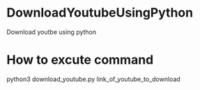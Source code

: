 # DownloadYoutubeUsingPython
Download youtbe using python 

# How to excute command 
python3 download_youtube.py link_of_youtube_to_download

